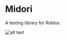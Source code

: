 # Midori
A testing library for Roblox.

![alt text](https://github.com/nezuo/midori/blob/main/assets/example-output.png)
